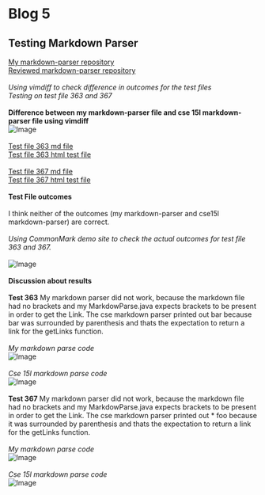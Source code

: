 # Blog 5
## Testing Markdown Parser 

[My markdown-parser repository](https://github.com/mchouthai/markdown-parser.git) <br>
[Reviewed markdown-parser repository](https://github.com/nidhidhamnani/markdown-parser.git) <br><br>
*Using vimdiff to check difference in outcomes for the test files*<br>
*Testing on test file 363 and 367*<br><br>
**Difference between my markdown-parser file and cse 15l markdown-parser file using vimdiff**<br>
![Image](https://i.ibb.co/DC78RWM/Screen-Shot-2022-06-10-at-8-33-05-PM.png)<br><br>
[Test file 363 md file](https://github.com/nidhidhamnani/markdown-parser/blob/main/test-files/363.md)<br>
[Test file 363 html test file](https://github.com/nidhidhamnani/markdown-parser/blob/main/test-files/363.html.test)<br><br>
[Test file 367 md file](https://github.com/nidhidhamnani/markdown-parser/blob/main/test-files/367.md)<br>
[Test file 367 html test file](https://github.com/nidhidhamnani/markdown-parser/blob/main/test-files/367.html.test)<br><br>
**Test File outcomes**<br><br>
I think neither of the outcomes (my markdown-parser and cse15l markdown-parser) are correct. <br><br>
*Using CommonMark demo site to check the actual outcomes for test file 363 and 367.*<br><br>
![Image](https://i.ibb.co/b3dd7F8/Screen-Shot-2022-06-10-at-9-20-23-PM.png)<br><br>
**Discussion about results**<br><br>
**Test 363**
My markdown parser did not work, because the markdown file had no brackets and my MarkdowParse.java expects brackets to be present in order to get the Link. The cse markdown parser printed out bar because bar was surrounded by parenthesis and thats the expectation to return a link for the getLinks function. <br><br>
*My markdown parse code*<br>
![Image](https://i.ibb.co/kJWy5Y6/Screen-Shot-2022-06-10-at-9-24-06-PM.png)<br><br>
*Cse 15l markdown parse code*<br>
![Image](https://i.ibb.co/0JvmP8Z/Screen-Shot-2022-06-10-at-9-23-48-PM.png)<br><br>
**Test 367**
My markdown parser did not work, because the markdown file had no brackets and my MarkdowParse.java expects brackets to be present in order to get the Link. The cse markdown parser printed out * foo because it was surrounded by parenthesis and thats the expectation to return a link for the getLinks function. <br><br>
*My markdown parse code*<br>
![Image](https://i.ibb.co/kJWy5Y6/Screen-Shot-2022-06-10-at-9-24-06-PM.png)<br><br>
*Cse 15l markdown parse code*<br>
![Image](https://i.ibb.co/0JvmP8Z/Screen-Shot-2022-06-10-at-9-23-48-PM.png)<br><br>




